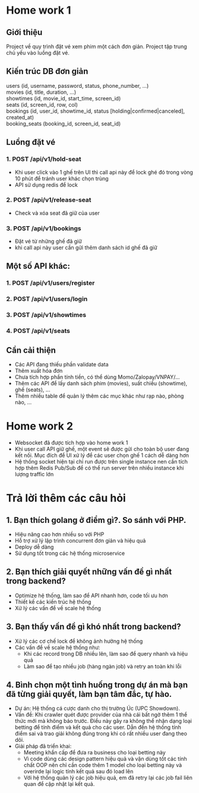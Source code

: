 # Home work 1

## Giới thiệu

Project về quy trình đặt vé xem phim một cách đơn giản. Project tập trung chủ yếu vào luồng đặt vé.

## Kiến trúc DB đơn giản

users (id, username, password, status, phone_number, ...)<br/>
movies (id, title, duration, ...)<br/>
showtimes (id, movie_id, start_time, screen_id)<br/>
seats (id, screen_id, row, col)<br/>
bookings (id, user_id, showtime_id, status [holding|confirmed|canceled], created_at)<br/>
booking_seats (booking_id, screen_id, seat_id)


## Luồng đặt vé

### 1. POST /api/v1/hold-seat
- Khi user click vào 1 ghế trên UI thì call api này để lock ghé đó trong vòng 10 phút để tránh user khác chọn trùng
- API sử dụng redis để lock

### 2. POST /api/v1/release-seat
- Check và xóa seat đã giữ của user

### 3. POST /api/v1/bookings
- Đặt vé từ những ghế đã giữ
- khi call api này user cần gửi thêm danh sách id ghế đã giữ

## Một số API khác:

### 1. POST /api/v1/users/register
### 2. POST /api/v1/users/login
### 3. POST /api/v1/showtimes
### 4. POST /api/v1/seats

## Cần cải thiện
- Các API đang thiếu phần validate data
- Thêm xuất hóa đơn
- Chưa tích hợp phần tính tiền, có thể dùng Momo/Zalopay/VNPAY/...
- Thêm các API để lấy danh sách phim (movies), suất chiếu (showtime), ghế (seats), ...
- Thêm nhiều table để quản lý thêm các mục khác như rạp nào, phòng nào, ...



# Home work 2

- Websocket đã được tích hợp vào home work 1
- Khi user call API giữ ghế, một event sẽ được gửi cho toàn bộ user đang kết nối. 
Mục đích để UI xử lý để các user chọn ghế 1 cách dễ dàng hơn
- Hệ thống socket hiện tại chỉ run được trên single instance nen cần tích hợp thêm Redis Pub/Sub để có thể run server trên nhiều instance khi lượng traffic lớn

# Trả lời thêm các câu hỏi

## 1. Bạn thích golang ở điểm gì?. So sánh với PHP.
- Hiệu năng cao hơn nhiều so với PHP
- Hỗ trợ xử lý lập trình concurrent đơn giản và hiệu quả
- Deploy dễ dàng
- Sử dụng tốt trong các hệ thống microservice

## 2. Bạn thích giải quyết những vấn đề gì nhất trong backend?
- Optimize hệ thống, làm sao để API nhanh hơn, code tối ưu hơn
- Thiết kế các kiến trúc hệ thống
- Xử lý các vấn để về scale hệ thống

## 3. Bạn thấy vấn đề gì khó nhất trong backend?
- Xử lý các cơ chế lock để không ảnh hưởng hệ thống
- Các vấn để về scale hệ thống như: 
    - Khi  các record trong DB nhiều lên, làm sao để query nhanh và hiệu quả
    - Làm sao để tạo nhiều job (hàng ngàn job) và retry an toàn khi lỗi

## 4. Bình chọn một tình huống trong dự án mà bạn đã từng giải quyết, làm bạn tâm đắc, tự hào.
- Dự án: Hệ thống cá cược danh cho thị trường Úc (UPC Showdown).
- Vấn đề: Khi crawler quét được provider của nhà cái bất ngờ thêm 1 thể thức mới mà không báo trước.
Điều này gây ra không thể nhận dạng loại betting để tính điểm và kết quả cho các user.
Dẫn đến hệ thống tính điểm sai và trao giải không đúng trong khi có rất nhiều user đang theo dõi.
- Giải pháp đã triển khai: 
    - Meeting khẩn cấp để đưa ra business cho loại betting này
    - Vì code dùng các design pattern hiệu quả và vận dùng tốt các tính chất
  OOP nên chỉ cần code thêm 1 model cho loại betting này và overirde lại logic tính kết quả sau đó load lên
    - Với hệ thống quản lý các job hiệu quả, em đã retry lại các job fail liên quan
    để cập nhật lại kết quả.
